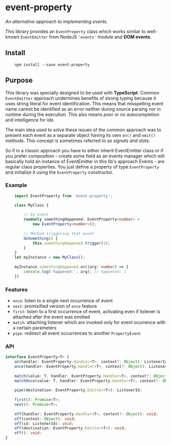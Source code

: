 # event-property

_An alternative approach to implementing events._

This library provides an `EventProperty` class which works
similar to well-known `EventEmitter` from NodeJS `'events'` 
module and __DOM events__.

## Install
```
    npm install --save event-property
```

## Purpose
This library was specially designed to be used with **TypeScript**.
Common `EventEmitter` approach undermines benefits of strong typing
because it uses string literal for event identification. This means that
misspelling event name cannot be identified as an error neither during 
source parsing nor in runtime during the execution. This also means
poor or no autocompletion and intelligence for ide.

The main idea used to solve these issues of the common approach was to present
each event as a separate object having its own `on()` and `emit()` methods.
This concept is sometimes referred to as _signals and slots_.

So if in a classic approach you have to either inherit EventEmitter class 
or if you prefer composition - create some field as an events manager
which will basically hold an instance of EventEmitter
in this lib's approach Events - are regular class properties.
You just define a property of type `EventProperty` and initialize it
using the `EventProperty` constructor.

### Example
```typescript
    import EventProperty from 'event-property';

    class MyClass {
        
        // An event
        readonly somethingHappened: EventProperty<number> =
            new EventProperty<number>();
        
        // Method triggering that event
        doSomething() {
            this.somethingHappened.trigger(1);
        }
    }
    let myInstance = new MyClass();
    
    myInstance.somethingHappened.on((arg: number) => {
        console.log('happened:', arg); // happened: 1
    })
```

### Features
- `once`: listen to a single next occurrence of event
- `next`: promisified version of `once` feature
- `first`: listen to a first occurrence of event,
    activating even if
    listener is attached after the event was emitted
- `match`: attaching listener which are invoked only for event
    ocurrence with a certain parameters
- `pipe`: redirect all event occurrences to another `PropertyEvent`

### API
```typescript
interface EventProperty<T> {
    on(handler: EventProperty.Handler<T>, context?: Object): ListenerId;
    once(handler: EventProperty.Handler<T>, context?: Object): ListenerId;
    
    match(value: T, handler: EventProperty.Handler<T>, context?: Object): ListenerId;
    matchOnce(value: T, handler: EventProperty.Handler<T>, context?: Object): ListenerId;
    
    pipe(destination: EventProperty.Emitter<T>): ListenerId;
    
    first(): Promise<T>;
    next(): Promise<T>;
    
    off(handler: EventProperty.Handler<T>, context?: Object): void;
    off(context: Object): void;
    off(id: ListenerId): void;
    off(destination: EventProperty.Emitter<T>): void;
    off(): void;
}
```













